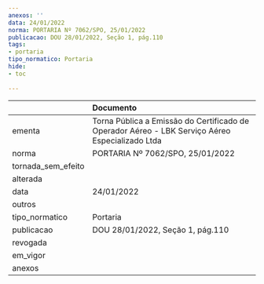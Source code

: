 ```yaml
---
anexos: ''
data: 24/01/2022
norma: PORTARIA Nº 7062/SPO, 25/01/2022
publicacao: DOU 28/01/2022, Seção 1, pág.110
tags:
- portaria
tipo_normatico: Portaria
hide: 
- toc 
 
---
```


|                    | Documento                                                                                       |
|:-------------------|:------------------------------------------------------------------------------------------------|
| ementa             | Torna Pública a Emissão do Certificado de Operador Aéreo - LBK Serviço Aéreo Especializado Ltda |
| norma              | PORTARIA Nº 7062/SPO, 25/01/2022                                                                |
| tornada_sem_efeito |                                                                                                 |
| alterada           |                                                                                                 |
| data               | 24/01/2022                                                                                      |
| outros             |                                                                                                 |
| tipo_normatico     | Portaria                                                                                        |
| publicacao         | DOU 28/01/2022, Seção 1, pág.110                                                                |
| revogada           |                                                                                                 |
| em_vigor           |                                                                                                 |
| anexos             |                                                                                                 |